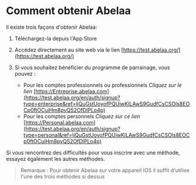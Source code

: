# Comment obtenir Abelaa

Il existe trois façons d'obtenir Abelaa:

1. Téléchargez-la depuis l'App Store
2. Accédez directement au site web via le lien [https://test.abelaa.org/](https://test.abelaa.org/)
3. Si vous souhaitez bénéficier du programme de parrainage, vous pouvez :

    - Pour les comptes professionnels ou professionnels
        *Cliquez sur le lien* [https://Entreprise.abelaa.com](https://test.abelaa.org/en/auth/signup?type=enterprise&ref=ljQuGstUoyofPQUiwKlLAwS9GudfCsCSOls8EOCp0ftOCuiHm8pvQS2OfDlPLo4p)
    - Pour les comptes personnels
        *Cliquez sur ce lien* [https://Personal.abelaa.com](https://test.abelaa.org/en/auth/signup?type=personal&ref=ljQuGstUoyofPQUiwKlLAwS9GudfCsCSOls8EOCp0ftOCuiHm8pvQS2OfDlPLo4p)

Si vous rencontrez des difficultés pour vous inscrire avec une méthode, essayez également les autres méthodes.

> Remarque :
> Pour obtenir Abelaa sur votre appareil IOS il suffit d'utilise l'une des trois méthodes si dessus